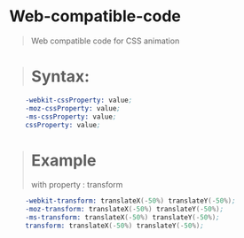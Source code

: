 # Web-compatible-code

> Web compatible code for CSS animation

> # Syntax: 

```s
	-webkit-cssProperty: value;
	-moz-cssProperty: value;
	-ms-cssProperty: value;
	cssProperty: value;
```

> # Example
  > with property : transform
```s
	-webkit-transform: translateX(-50%) translateY(-50%);
	-moz-transform: translateX(-50%) translateY(-50%);
	-ms-transform: translateX(-50%) translateY(-50%);
	transform: translateX(-50%) translateY(-50%);
```
